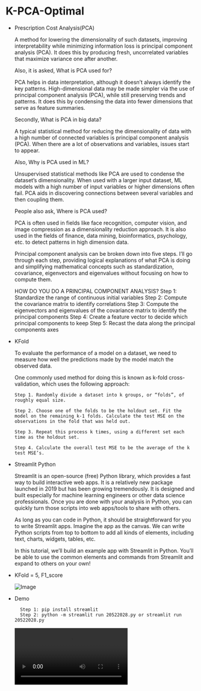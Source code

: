 # K-PCA-Optimal
- Prescription Cost Analysis(PCA) 

    A method for lowering the dimensionality of such datasets, improving interpretability while minimizing information loss is principal component analysis (PCA). It does this by producing fresh, uncorrelated variables that maximize variance one after another.

  Also, it is asked, What is PCA used for?

    PCA helps in data interpretation, although it doesn’t always identify the key patterns. High-dimensional data may be made simpler via the use of principal component analysis (PCA), while still preserving trends and patterns. It does this by condensing the data into fewer dimensions that serve as feature summaries.

  Secondly, What is PCA in big data?

    A typical statistical method for reducing the dimensionality of data with a high number of connected variables is principal component analysis (PCA). When there are a lot of observations and variables, issues start to appear.

  Also, Why is PCA used in ML?

    Unsupervised statistical methods like PCA are used to condense the dataset’s dimensionality. When used with a larger input dataset, ML models with a high number of input variables or higher dimensions often fail. PCA aids in discovering connections between several variables and then coupling them.

  People also ask, Where is PCA used?

    PCA is often used in fields like face recognition, computer vision, and image compression as a dimensionality reduction approach. It is also used in the fields of finance, data mining, bioinformatics, psychology, etc. to detect patterns in high dimension data.
    
    Principal component analysis can be broken down into five steps. I’ll go through each step, providing logical explanations of what PCA is doing and simplifying mathematical concepts such as standardization, covariance, eigenvectors and eigenvalues without focusing on how to compute them.

    HOW DO YOU DO A PRINCIPAL COMPONENT ANALYSIS?
        Step 1: Standardize the range of continuous initial variables
        Step 2: Compute the covariance matrix to identify correlations
        Step 3: Compute the eigenvectors and eigenvalues of the covariance matrix to identify the principal components
        Step 4: Create a feature vector to decide which principal components to keep
        Step 5: Recast the data along the principal components axes
        
- KFold
    
    To evaluate the performance of a model on a dataset, we need to measure how well the predictions made by the model match the observed data.

    One commonly used method for doing this is known as k-fold cross-validation, which uses the following approach:

      Step 1. Randomly divide a dataset into k groups, or “folds”, of roughly equal size.

      Step 2. Choose one of the folds to be the holdout set. Fit the model on the remaining k-1 folds. Calculate the test MSE on the observations in the fold that was held out.

      Step 3. Repeat this process k times, using a different set each time as the holdout set.

      Step 4. Calculate the overall test MSE to be the average of the k test MSE’s.

- Streamlit Python

    Streamlit is an open-source (free) Python library, which provides a fast way to build interactive web apps. It is a relatively new package launched in 2019 but has been growing tremendously. It is designed and built especially for machine learning engineers or other data science professionals. Once you are done with your analysis in Python, you can quickly turn those scripts into web apps/tools to share with others.

    As long as you can code in Python, it should be straightforward for you to write Streamlit apps. Imagine the app as the canvas. We can write Python scripts from top to bottom to add all kinds of elements, including text, charts, widgets, tables, etc.

    In this tutorial, we’ll build an example app with Streamlit in Python. You’ll be able to use the common elements and commands from Streamlit and expand to others on your own!
    
- KFold = 5, F1_score

    ![Image](https://user-images.githubusercontent.com/106755542/209177542-172bd288-bb45-4cad-a44f-1970429a6756.png)
    
- Demo

        Step 1: pip install streamlit
        Step 2: python -m streamlit run 20522028.py or streamlit run 20522028.py
        
    ![video demo classification with PCA using Streamlit](https://user-images.githubusercontent.com/106755542/209177177-d4b58403-6bed-4585-bc1d-2262736f6b66.mp4)
